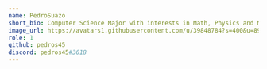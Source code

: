 ```yaml
---
name: PedroSuazo
short_bio: Computer Science Major with interests in Math, Physics and Music. If you're new to CS Club feel free to come up to me and say hello!
image_url: https://avatars1.githubusercontent.com/u/39848784?s=400&u=892626d8634d73d38d40dcec30c91a4714b26ef2&v=4
role: 1
github: pedros45
discord: pedros45#3618
---
```

